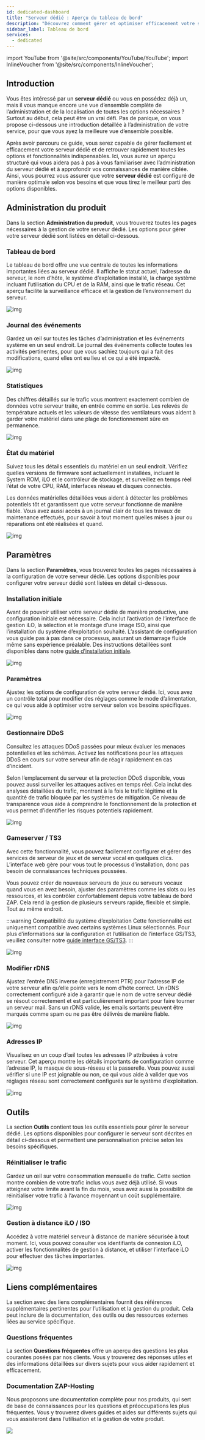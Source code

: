 ```yaml
---
id: dedicated-dashboard
title: "Serveur dédié : Aperçu du tableau de bord"
description: "Découvrez comment gérer et optimiser efficacement votre serveur dédié avec un aperçu clair des fonctionnalités clés et des outils d’administration → En savoir plus maintenant"
sidebar_label: Tableau de bord
services:
  - dedicated
---
```


import YouTube from '@site/src/components/YouTube/YouTube';
import InlineVoucher from '@site/src/components/InlineVoucher';

## Introduction

Vous êtes intéressé par un **serveur dédié** ou vous en possédez déjà un, mais il vous manque encore une vue d’ensemble complète de l’administration et de la localisation de toutes les options nécessaires ? Surtout au début, cela peut être un vrai défi. Pas de panique, on vous propose ci-dessous une introduction détaillée à l’administration de votre service, pour que vous ayez la meilleure vue d’ensemble possible.

Après avoir parcouru ce guide, vous serez capable de gérer facilement et efficacement votre serveur dédié et de retrouver rapidement toutes les options et fonctionnalités indispensables. Ici, vous aurez un aperçu structuré qui vous aidera pas à pas à vous familiariser avec l’administration du serveur dédié et à approfondir vos connaissances de manière ciblée. Ainsi, vous pourrez vous assurer que votre **serveur dédié** est configuré de manière optimale selon vos besoins et que vous tirez le meilleur parti des options disponibles.

<InlineVoucher />

## Administration du produit

Dans la section **Administration du produit**, vous trouverez toutes les pages nécessaires à la gestion de votre serveur dédié. Les options pour gérer votre serveur dédié sont listées en détail ci-dessous.



### Tableau de bord

Le tableau de bord offre une vue centrale de toutes les informations importantes liées au serveur dédié. Il affiche le statut actuel, l’adresse du serveur, le nom d’hôte, le système d’exploitation installé, la charge système incluant l’utilisation du CPU et de la RAM, ainsi que le trafic réseau. Cet aperçu facilite la surveillance efficace et la gestion de l’environnement du serveur.

![img](https://screensaver01.zap-hosting.com/index.php/s/QEnaS6N7MqHejtk/preview)



### Journal des événements

Gardez un œil sur toutes les tâches d’administration et les événements système en un seul endroit. Le journal des événements collecte toutes les activités pertinentes, pour que vous sachiez toujours qui a fait des modifications, quand elles ont eu lieu et ce qui a été impacté.

![img](https://screensaver01.zap-hosting.com/index.php/s/akKpTx2XzDKy7qc/preview)



### Statistiques

Des chiffres détaillés sur le trafic vous montrent exactement combien de données votre serveur traite, en entrée comme en sortie. Les relevés de température actuels et les valeurs de vitesse des ventilateurs vous aident à garder votre matériel dans une plage de fonctionnement sûre en permanence.

![img](https://screensaver01.zap-hosting.com/index.php/s/B7yLamtJrdALpPb/preview)



### État du matériel

Suivez tous les détails essentiels du matériel en un seul endroit. Vérifiez quelles versions de firmware sont actuellement installées, incluant le System ROM, iLO et le contrôleur de stockage, et surveillez en temps réel l’état de votre CPU, RAM, interfaces réseau et disques connectés.

Les données matérielles détaillées vous aident à détecter les problèmes potentiels tôt et garantissent que votre serveur fonctionne de manière fiable. Vous avez aussi accès à un journal clair de tous les travaux de maintenance effectués, pour savoir à tout moment quelles mises à jour ou réparations ont été réalisées et quand.

![img](https://screensaver01.zap-hosting.com/index.php/s/9CsZGarzsdMP5Ea/preview)

## Paramètres

Dans la section **Paramètres**, vous trouverez toutes les pages nécessaires à la configuration de votre serveur dédié. Les options disponibles pour configurer votre serveur dédié sont listées en détail ci-dessous.

### Installation initiale

Avant de pouvoir utiliser votre serveur dédié de manière productive, une configuration initiale est nécessaire. Cela inclut l’activation de l’interface de gestion iLO, la sélection et le montage d’une image ISO, ainsi que l’installation du système d’exploitation souhaité. L’assistant de configuration vous guide pas à pas dans ce processus, assurant un démarrage fluide même sans expérience préalable. Des instructions détaillées sont disponibles dans notre [guide d’installation initiale](dedicated-setup.md).

![img](https://screensaver01.zap-hosting.com/index.php/s/MnZKXAGGTqs9Xdp/download)

### Paramètres

Ajustez les options de configuration de votre serveur dédié. Ici, vous avez un contrôle total pour modifier des réglages comme le mode d’alimentation, ce qui vous aide à optimiser votre serveur selon vos besoins spécifiques.

![img](https://screensaver01.zap-hosting.com/index.php/s/WiHSELJNc5icsyQ/preview)



### Gestionnaire DDoS

Consultez les attaques DDoS passées pour mieux évaluer les menaces potentielles et les schémas. Activez les notifications pour les attaques DDoS en cours sur votre serveur afin de réagir rapidement en cas d’incident.

Selon l’emplacement du serveur et la protection DDoS disponible, vous pouvez aussi surveiller les attaques actives en temps réel. Cela inclut des analyses détaillées du trafic, montrant à la fois le trafic légitime et la quantité de trafic bloquée par les systèmes de mitigation. Ce niveau de transparence vous aide à comprendre le fonctionnement de la protection et vous permet d’identifier les risques potentiels rapidement.

![img](https://screensaver01.zap-hosting.com/index.php/s/ScCCCY52CMLgfyE/preview)



### Gameserver / TS3

Avec cette fonctionnalité, vous pouvez facilement configurer et gérer des services de serveur de jeux et de serveur vocal en quelques clics. L’interface web gère pour vous tout le processus d’installation, donc pas besoin de connaissances techniques poussées.

Vous pouvez créer de nouveaux serveurs de jeux ou serveurs vocaux quand vous en avez besoin, ajuster des paramètres comme les slots ou les ressources, et les contrôler confortablement depuis votre tableau de bord ZAP. Cela rend la gestion de plusieurs serveurs rapide, flexible et simple. Tout au même endroit.

:::warning Compatibilité du système d’exploitation 
Cette fonctionnalité est uniquement compatible avec certains systèmes Linux sélectionnés. Pour plus d’informations sur la configuration et l’utilisation de l’interface GS/TS3, veuillez consulter notre [guide interface GS/TS3](dedicated-linux-gs-interface.md).
:::

![img](https://screensaver01.zap-hosting.com/index.php/s/nd6YF93omGcApC8/preview)



### Modifier rDNS

Ajustez l’entrée DNS inverse (enregistrement PTR) pour l’adresse IP de votre serveur afin qu’elle pointe vers le nom d’hôte correct. Un rDNS correctement configuré aide à garantir que le nom de votre serveur dédié se résout correctement et est particulièrement important pour faire tourner un serveur mail. Sans un rDNS valide, les emails sortants peuvent être marqués comme spam ou ne pas être délivrés de manière fiable.

![img](https://screensaver01.zap-hosting.com/index.php/s/LpdMgD6T39tXiNK/preview)



### Adresses IP

Visualisez en un coup d’œil toutes les adresses IP attribuées à votre serveur. Cet aperçu montre les détails importants de configuration comme l’adresse IP, le masque de sous-réseau et la passerelle. Vous pouvez aussi vérifier si une IP est joignable ou non, ce qui vous aide à valider que vos réglages réseau sont correctement configurés sur le système d’exploitation.

![img](https://screensaver01.zap-hosting.com/index.php/s/a64XRkWn2EA4Nef/preview)



## Outils

La section **Outils** contient tous les outils essentiels pour gérer le serveur dédié. Les options disponibles pour configurer le serveur sont décrites en détail ci-dessous et permettent une personnalisation précise selon les besoins spécifiques.



### Réinitialiser le trafic

Gardez un œil sur votre consommation mensuelle de trafic. Cette section montre combien de votre trafic inclus vous avez déjà utilisé. Si vous atteignez votre limite avant la fin du mois, vous avez aussi la possibilité de réinitialiser votre trafic à l’avance moyennant un coût supplémentaire.

![img](https://screensaver01.zap-hosting.com/index.php/s/5Z38eyRdntF6ict/preview)



### Gestion à distance iLO / ISO

Accédez à votre matériel serveur à distance de manière sécurisée à tout moment. Ici, vous pouvez consulter vos identifiants de connexion iLO, activer les fonctionnalités de gestion à distance, et utiliser l’interface iLO pour effectuer des tâches importantes.

![img](https://screensaver01.zap-hosting.com/index.php/s/9SZMtCPDJgNZSZ6/preview)

## Liens complémentaires
La section avec des liens complémentaires fournit des références supplémentaires pertinentes pour l’utilisation et la gestion du produit. Cela peut inclure de la documentation, des outils ou des ressources externes liées au service spécifique.

### Questions fréquentes
La section **Questions fréquentes** offre un aperçu des questions les plus courantes posées par nos clients. Vous y trouverez des réponses utiles et des informations détaillées sur divers sujets pour vous aider rapidement et efficacement.

### Documentation ZAP-Hosting
Nous proposons une documentation complète pour nos produits, qui sert de base de connaissances pour les questions et préoccupations les plus fréquentes. Vous y trouverez divers guides et aides sur différents sujets qui vous assisteront dans l’utilisation et la gestion de votre produit.

![](https://screensaver01.zap-hosting.com/index.php/s/n48ct6aZBrNq7eT/preview)


<InlineVoucher />